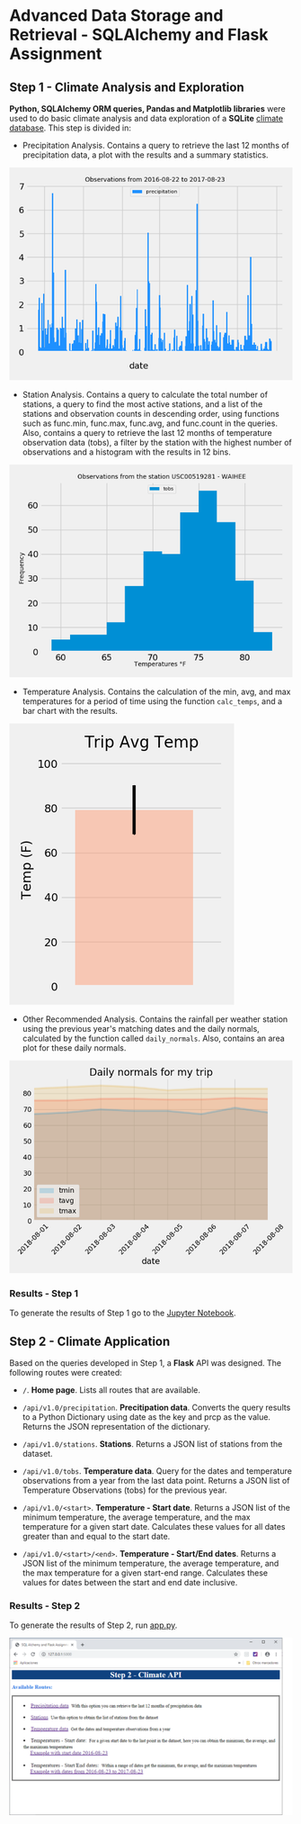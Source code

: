 # Advanced Data Storage and Retrieval - SQLAlchemy and Flask Assignment

## Step 1 - Climate Analysis and Exploration

__Python, SQLAlchemy ORM queries, Pandas and Matplotlib libraries__ were used to do basic climate analysis and data 
exploration of a __SQLite__ [climate database](Resources/). This step is divided in:


 - Precipitation Analysis. Contains a query to retrieve the last 12 months of precipitation data, a plot with the 
 results and a summary statistics.

![prcp](Output/precipitation.png)

- Station Analysis. Contains a query to calculate the total number of stations, a query to find the most active 
stations, and a list of the stations and observation counts in descending order, using functions such as func.min, 
func.max, func.avg, and func.count in the queries. Also, contains a query to retrieve the last 12 months of 
temperature observation data (tobs), a filter by the station with the highest number of observations and a histogram
with the results in 12 bins.

![temp](Output/stat_temp.png)

 - Temperature Analysis. Contains the calculation of the min, avg, and max temperatures for a period of time 
 using the function `calc_temps`, and a bar chart with the results.

![trip](Output/tripavg_temp.png)

 - Other Recommended Analysis. Contains the rainfall per weather station using the previous year's matching dates 
and the daily normals, calculated by the function called `daily_normals`. Also, contains an area plot for these daily
normals.

![daily](Output/daily_normals.png)


### Results - Step 1

To generate the results of Step 1 go to the [Jupyter Notebook](Notebook/climate.ipynb).


## Step 2 - Climate Application

Based on the queries developed in Step 1, a __Flask__ API was designed. The following routes were created:

 - `/`. __Home page__. Lists all routes that are available.

 - `/api/v1.0/precipitation`. __Precitipation data__. Converts the query results to a Python Dictionary using date
 as the key and prcp as the value. Returns the JSON representation of the dictionary.

 - `/api/v1.0/stations`. __Stations__. Returns a JSON list of stations from the dataset.

 - `/api/v1.0/tobs`. __Temperature data__. Query for the dates and temperature observations from a year from 
 the last data point. Returns a JSON list of Temperature Observations (tobs) for the previous year.
 
 - `/api/v1.0/<start>`. __Temperature - Start date__. Returns a JSON list of the minimum temperature, the average 
 temperature, and the max temperature for a given start date. Calculates these values for all dates greater 
 than and equal to the start date.
 
 - `/api/v1.0/<start>/<end>`. __Temperature - Start/End dates__. Returns a JSON list of the minimum temperature, 
 the average temperature, and the max temperature for a given start-end range. Calculates these values for dates 
 between the start and end date inclusive.


### Results - Step 2

To generate the results of Step 2, run [app.py](Flask/app.py).

![flask](Output/index.png)
